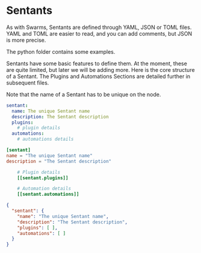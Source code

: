 # Sentants

As with Swarms, Sentants are defined through YAML, JSON or TOML files.  YAML and TOML are easier to read, and you can add comments, but JSON is more precise.

The python folder contains some examples.

Sentants have some basic features to define them.  At the moment, these are quite limited, but later we will be adding more.  Here is the core structure of a Sentant.  The Plugins and Automations Sections are detailed further in subsequent files.

Note that the name of a Sentant has to be unique on the node.

```YAML
sentant:
  name: The unique Sentant name
  description: The Sentant description
  plugins:
    # plugin details
  automations:
    # automations details
```

```TOML
[sentant]
name = "The unique Sentant name"
description = "The Sentant description"

    # Plugin details
    [[sentant.plugins]]

    # Automation details
    [[sentant.automations]]
```

```JSON
{
  "sentant": {
    "name": "The unique Sentant name",
    "description": "The Sentant description",
    "plugins": [ ],
    "automations": [ ]
  }
}
```

